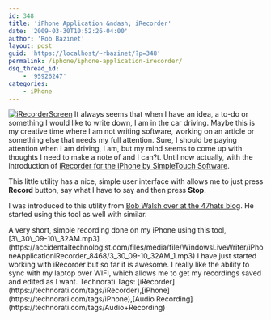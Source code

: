 ```yaml
---
id: 348
title: 'iPhone Application &ndash; iRecorder'
date: '2009-03-30T10:52:26-04:00'
author: 'Rob Bazinet'
layout: post
guid: 'https://localhost/~rbazinet/?p=348'
permalink: /iphone/iphone-application-irecorder/
dsq_thread_id:
    - '95926247'
categories:
    - iPhone
---
```


[![iRecorderScreen](https://accidentaltechnologist.com/files/media/image/WindowsLiveWriter/iPhoneApplicationiRecorder_8468/iRecorderScreen_thumb.png "iRecorderScreen")](https://accidentaltechnologist.com/files/media/image/WindowsLiveWriter/iPhoneApplicationiRecorder_8468/iRecorderScreen_2.png) It always seems that when I have an idea, a to-do or something I would like to write down, I am in the car driving. Maybe this is my creative time where I am not writing software, working on an article or something else that needs my full attention. Sure, I should be paying attention when I am driving, I am, but my mind seems to come up with thoughts I need to make a note of and I can?t. Until now actually, with the introduction of [iRecorder for the iPhone by SimpleTouch Software](https://www.simpletouchsoftware.com/SimpleTouch/iRecorder.html).

This little utility has a nice, simple user interface with allows me to just press **Record** button, say what I have to say and then press **Stop**.

I was introduced to this utility from [Bob Walsh over at the 47hats blog](https://www.47hats.com/?p=1101). He started using this tool as well with similar.

<div class="wlWriterEditableSmartContent" id="scid:fb3a1972-4489-4e52-abe7-25a00bb07fdf:22a4df5b-2799-4a56-924e-dd9ac7505c15" style="padding-right: 0px; display: inline; padding-left: 0px; float: none; padding-bottom: 0px; margin: 0px; padding-top: 0px">A very short, simple recording done on my iPhone using this tool, [3\_30\_09-10\_32AM.mp3](https://accidentaltechnologist.com/files/media/file/WindowsLiveWriter/iPhoneApplicationiRecorder_8468/3_30_09-10_32AM_1.mp3)

</div>I have just started working with iRecorder but so far it is awesome. I really like the ability to sync with my laptop over WIFI, which allows me to get my recordings saved and edited as I want.

<div class="wlWriterEditableSmartContent" id="scid:0767317B-992E-4b12-91E0-4F059A8CECA8:b87ae9af-39e3-4ed2-88e6-f82810701c0e" style="padding-right: 0px; display: inline; padding-left: 0px; float: none; padding-bottom: 0px; margin: 0px; padding-top: 0px">Technorati Tags: [iRecorder](https://technorati.com/tags/iRecorder),[iPhone](https://technorati.com/tags/iPhone),[Audio Recording](https://technorati.com/tags/Audio+Recording)</div>